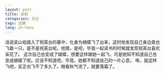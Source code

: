 ```yaml
---
layout: post
title: 梁祝
categories: 日记
tags: 豆瓣
lang: zh-hans
---
```

话说梁山伯跳入了祝英台的墓中，化身为蝴蝶飞了出来，这时他发现自己身边竟也飞着一只，是不是祝英台呢。他猜，是吧，毕竟一起读书的时候就发现祝英台喜欢采花了。
这次自己也变成了蝴蝶，想要这样跟她一起飞，可是她知不知道自己也变成蝴蝶了呢。应该不知道吧，毕竟，她都不知道自己的一片心意。
唉，就这样飞吧，反正也飞不了多久了。眼看秋气浓了，就要落霜了。